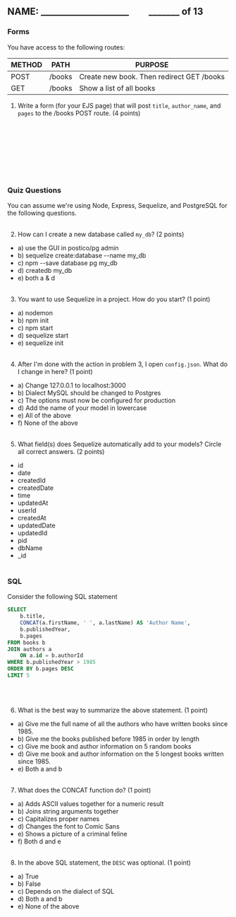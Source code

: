 ## NAME: ____________________ &nbsp; &nbsp; &nbsp; &nbsp; _______ of 13

### Forms

You have access to the following routes:

| METHOD | PATH | PURPOSE |
| ------ | ---------------| --------------------------------- |
| POST | /books | Create new book. Then redirect GET /books |
| GET | /books | Show a list of all books |


1. Write a form (for your EJS page) that will post `title`, `author_name`, and `pages` to the /books POST route. (4 points)

<br><br><br><br><br><br><br>



### Quiz Questions

You can assume we're using Node, Express, Sequelize, and PostgreSQL for the following questions.
<br><br>

2. How can I create a new database called `my_db`? (2 points)

* a) use the GUI in postico/pg admin
* b) sequelize create:database --name my_db
* c) npm --save database pg my_db
* d) createdb my_db
* e) both a & d
<br><br>

3. You want to use Sequelize in a project. How do you start? (1 point)

* a) nodemon
* b) npm init
* c) npm start
* d) sequelize start
* e) sequelize init
<br><br>

4. After I'm done with the action in problem 3, I open `config.json`. What do I change in here? (1 point)

* a) Change 127.0.0.1 to localhost:3000
* b) Dialect MySQL should be changed to Postgres
* c) The options must now be configured for production
* d) Add the name of your model in lowercase
* e) All of the above
* f) None of the above
<br><br>

5. What field(s) does Sequelize automatically add to your models? Circle all correct answers. (2 points)

* id
* date
* createdId
* createdDate
* time
* updatedAt
* userId
* createdAt
* updatedDate
* updatedId
* pid
* dbName
* \_id 
<br><br>

### SQL

Consider the following SQL statement

```SQL
SELECT 
    b.title,
    CONCAT(a.firstName, ' ', a.lastName) AS 'Author Name',
    b.publishedYear,
    b.pages
FROM books b
JOIN authors a
    ON a.id = b.authorId
WHERE b.publishedYear > 1985
ORDER BY b.pages DESC
LIMIT 5
```
<br><br>

6. What is the best way to summarize the above statement. (1 point)

* a) Give me the full name of all the authors who have written books since 1985.
* b) Give me the books published before 1985 in order by length
* c) Give me book and author information on 5 random books
* d) Give me book and author information on the 5 longest books written since 1985.
* e) Both a and b
<br><br>

7. What does the CONCAT function do? (1 point)

* a) Adds ASCII values together for a numeric result
* b) Joins string arguments together
* c) Capitalizes proper names
* d) Changes the font to Comic Sans 
* e) Shows a picture of a criminal feline
* f) Both d and e
<br><br>

8. In the above SQL statement, the `DESC` was optional. (1 point)

* a) True
* b) False
* c) Depends on the dialect of SQL
* d) Both a and b
* e) None of the above
<br><br>

